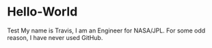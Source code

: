 # Hello-World
Test
My name is Travis, I am an Engineer for NASA/JPL. For some odd reason, I have never used GitHub. 
